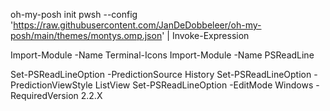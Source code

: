 oh-my-posh init pwsh --config 'https://raw.githubusercontent.com/JanDeDobbeleer/oh-my-posh/main/themes/montys.omp.json' | Invoke-Expression

Import-Module -Name Terminal-Icons
Import-Module -Name PSReadLine


Set-PSReadLineOption -PredictionSource History
Set-PSReadLineOption -PredictionViewStyle ListView
Set-PSReadLineOption -EditMode Windows
-RequiredVersion 2.2.X
